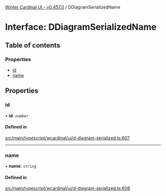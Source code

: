 [Winter Cardinal UI - v0.457.0](../index.md) / DDiagramSerializedName

# Interface: DDiagramSerializedName

## Table of contents

### Properties

- [id](DDiagramSerializedName.md#id)
- [name](DDiagramSerializedName.md#name)

## Properties

### id

• **id**: `number`

#### Defined in

[src/main/typescript/wcardinal/ui/d-diagram-serialized.ts:607](https://github.com/winter-cardinal/winter-cardinal-ui/blob/v0.457.0/src/main/typescript/wcardinal/ui/d-diagram-serialized.ts#L607)

___

### name

• **name**: `string`

#### Defined in

[src/main/typescript/wcardinal/ui/d-diagram-serialized.ts:608](https://github.com/winter-cardinal/winter-cardinal-ui/blob/v0.457.0/src/main/typescript/wcardinal/ui/d-diagram-serialized.ts#L608)
